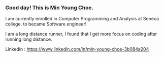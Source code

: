 ### Good day! This is Min Young Choe.

I am currently enrolled in Computer Programming and Analysis at Seneca college. to became Software engineer!
 
I am a long distance runner, I found that I get more focus on coding after running long distance.

Linkedin : https://www.linkedin.com/in/min-young-choe-3b084a204
